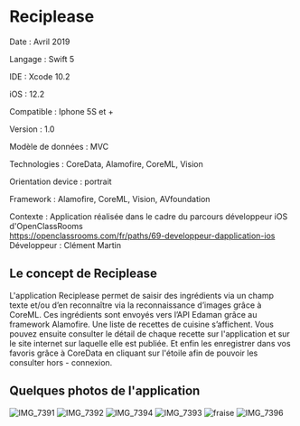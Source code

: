 # Reciplease

Date : Avril 2019  

Langage : Swift 5  

IDE : Xcode 10.2  

iOS : 12.2  

Compatible : Iphone 5S et +  

Version : 1.0    

Modèle de données : MVC

Technologies : CoreData, Alamofire, CoreML, Vision

Orientation device : portrait

Framework : Alamofire, CoreML, Vision, AVfoundation

Contexte : Application réalisée dans le cadre du parcours développeur iOS d'OpenClassRooms  
https://openclassrooms.com/fr/paths/69-developpeur-dapplication-ios
Développeur : Clément Martin 

## Le concept de Reciplease

L'application Reciplease permet de saisir des ingrédients via un champ texte et/ou d’en reconnaître via la reconnaissance d’images grâce à CoreML. Ces ingrédients sont envoyés vers l’API Edaman grâce au framework Alamofire. Une liste de recettes de cuisine s’affichent. Vous pouvez ensuite consulter le détail de chaque recette sur l'application et sur le site internet sur laquelle elle est publiée. Et enfin les enregistrer dans vos favoris grâce à CoreData en cliquant sur l'étoile afin de pouvoir les consulter hors - connexion.

## Quelques photos de l'application 


![IMG_7391](https://user-images.githubusercontent.com/44120248/72798574-af50b980-3c43-11ea-8095-6e445e2ff0fd.PNG)
![IMG_7392](https://user-images.githubusercontent.com/44120248/72798572-aeb82300-3c43-11ea-956b-0d7ba3ddc2e0.PNG)
![IMG_7394](https://user-images.githubusercontent.com/44120248/72798569-ad86f600-3c43-11ea-8bbb-957d1b11b39c.PNG)
![IMG_7393](https://user-images.githubusercontent.com/44120248/72798570-aeb82300-3c43-11ea-8459-d0c7143041b8.PNG)
![fraise](https://user-images.githubusercontent.com/44120248/72798568-ad86f600-3c43-11ea-9c31-07026e2eeddd.PNG)
![IMG_7396](https://user-images.githubusercontent.com/44120248/72798575-af50b980-3c43-11ea-969c-3d57ccf529ce.PNG)
